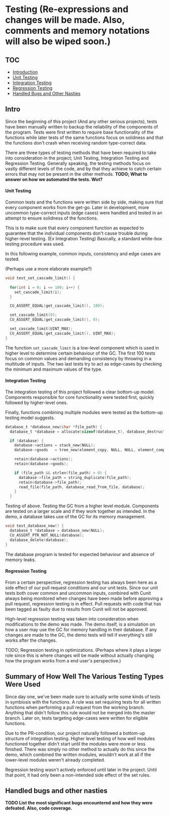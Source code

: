 # Testing (Re-expressions and changes will be made. Also, comments and memory notations will also be wiped soon.)

## TOC
* [Introduction](#intro)
* [Unit Testing](#unit-testing)
* [Integration Testing](#integration-testing)
* [Regression Testing](#regression-testing)
* [Handled Bugs and Other Nasties](#handled-bugs-and-other-nasties)

## Intro
Since the beginning of this project (And any other serious projects), tests have been manually written to backup the reliability of the components of the program. Tests were first written to require base functionality of the functions while later tests of the same functions focus on solidness and that the functions don't crash when receiving random type-correct data.

There are three types of testing methods that have been required to take into consideration in the project; Unit Testing, Integration Testing and Regression Testing. Generally speaking, the testing methods focus on vastly different levels of the code, and by that they achieve to catch certain errors that may not be present in the other methods.
**TODO; What to answer on how we automated the tests. Wot?**

#### Unit Testing
Common tests and the functions were written side by side, making sure that every component works from the get-go. Later in development, more uncommon type-correct inputs (edge cases) were handled and tested in an attempt to ensure solidness of the functions.

This is to make sure that every component function as expected to guarantee that the individual components don't cause trouble during higher-level testing. (Ex Integration Testing) Basically, a standard white-box testing procedure was used.

In this following example, common inputs, consistency and edge cases are tested.

(Perhaps use a more elaborate example?)

```c
void test_set_cascade_limit() {
  
  for(int i = 0; i <= 100; i++) {
    set_cascade_limit(i);
  }

  CU_ASSERT_EQUAL(get_cascade_limit(), 100);

  set_cascade_limit(0);
  CU_ASSERT_EQUAL(get_cascade_limit(), 0);

  set_cascade_limit(UINT_MAX);
  CU_ASSERT_EQUAL(get_cascade_limit(), UINT_MAX);
}

```

The function ``set_cascade_limit`` is a low-level component which is used in higher level to determine certain behaviour of the GC. The first 100 tests focus on common values and demanding consistency by throwing in a multitude of inputs. The two last tests try to act as edge-cases by checking the minimum and maximum values of the type.

#### Integration Testing
The integration testing of this project followed a clear bottom-up model. Components responsible for core functionality were tested first, quickly followed by higher-level ones.

Finally, functions combining multiple modules were tested as the bottom-up testing model suggests.

```c
database_t *database_new(char *file_path) {
  database_t *database = allocate(sizeof(database_t), database_destructor);

  if (database) {
    database->actions = stack_new(NULL);
    database->goods   = tree_new(element_copy, NULL, NULL, element_compare);

    retain(database->actions);
    retain(database->goods);

    if (file_path && strlen(file_path) > 0) {
      database->file_path = string_duplicate(file_path);
      retain(database->file_path);
      read_file(file_path, database_read_from_file, database);
    }
  }
```
Testing of above. Testing the GC from a higher level module.
Components are tested on a larger scale and if they work together as intended. In the demo, a database takes use of the GC for its memory management.

```c
void test_database_new() {
  database_t *database = database_new(NULL);
  CU_ASSERT_PTR_NOT_NULL(database);
  database_delete(database);
}
```
The database program is tested for expected behaviour and absence of memory leaks.

#### Regression Testing
From a certain perspective, regression testing has always been here as a side effect of our pull request conditions and our unit tests. Since our unit tests both cover common and uncommon inputs, combined with Cunit always being monitored when changes have been made before approving a pull request, regression testing is in effect. Pull requests with code that has been tagged as faulty due to results from Cunit will not be approved.

High-level regression testing was taken into consideration when modifications to the demo was made. The demo itself, is a simulation on how a user may use the GC for memory handling in their database. If any changes are made to the GC, the demo tests will tell if everything's still works after the changes.

TODO; Regression testing in optimizations. (Perhaps where it plays a larger role since this is where changes will be made without actually changing how the program works from a end user's perspective.)

## Summary of How Well The Various Testing Types Were Used
Since day one, we've been made sure to actually write some kinds of tests in symbiosis with the functions. A rule was set requiring tests for all written functions when performing a pull request from the working branch. Anything that didn't follow this rule would not be merged into the master branch. Later on, tests targeting edge-cases were written for eligible functions.

Due to the PR-condition, our project naturally followed a bottom-up structure of integration testing. Higher level testing of how well modules functioned together didn't start until the modules were more or less finished. There was simply no other method to actually do this since the demo, which combined the written modules, wouldn't work at all if the lower-level modules weren't already completed.

Regression testing wasn't actively enforced until later in the project. Until that point, it had only been a non-intended side effect of the set rules.

## Handled bugs and other nasties
**TODO List the most significant bugs encountered and how they were defeated.  Also, code coverage.**
